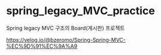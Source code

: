 # spring_legacy_MVC_practice
Spring legacy MVC 구조의 Board(게시판) 프로젝트

https://velog.io/@bzeromo/Spring-Spring-MVC-%EC%9D%91%EC%9A%A9
